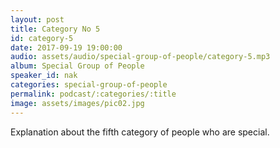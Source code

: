 ```yaml
---
layout: post
title: Category No 5
id: category-5
date: 2017-09-19 19:00:00
audio: assets/audio/special-group-of-people/category-5.mp3
album: Special Group of People
speaker_id: nak
categories: special-group-of-people
permalink: podcast/:categories/:title
image: assets/images/pic02.jpg
---
```


Explanation about the fifth category of people who are special.
